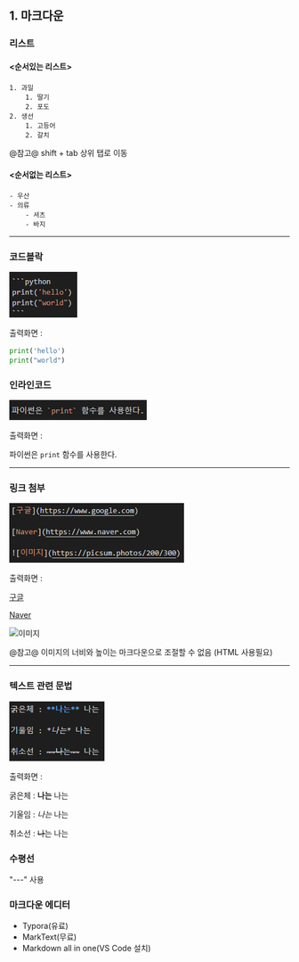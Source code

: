 ## 1. 마크다운
### 리스트
#### <순서있는 리스트>

    1. 과일
        1. 딸기
        2. 포도
    2. 생선
        1. 고등어 
        2. 갈치

@참고@ shift + tab 상위 탭로 이동

#### <순서없는 리스트>
    - 우산
    - 의류
        - 셔츠
        - 바지
---
### 코드블락

![alt text](./images/image.png)

출력화면 :

```python
print('hello')
print("world")
```


### 인라인코드
![alt text](./images/image-1.png)

출력화면 :

파이썬은 `print` 함수를 사용한다.

---
### 링크 첨부
![alt text](./images/image-2.png)

출력화면 : 

[구글](https://www.google.com)

[Naver](https://www.naver.com)

![이미지](https://picsum.photos/200/300)

@참고@ 이미지의 너비와 높이는 마크다운으로 조절할 수 없음 (HTML 사용필요)

---
### 텍스트 관련 문법

![alt text](./images/image-3.png)

출력화면 :

굵은체 : **나는** 나는

기울임 : *나는* 나는

취소선 : ~~나는~~ 나는

### 수평선

"---" 사용

### 마크다운 에디터
 - Typora(유료) 
 - MarkText(무료) 
 - Markdown all in one(VS Code 설치)
